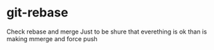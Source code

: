 # git-rebase
Check rebase  and merge
Just to be shure that everething is ok than is making mmerge and force push

